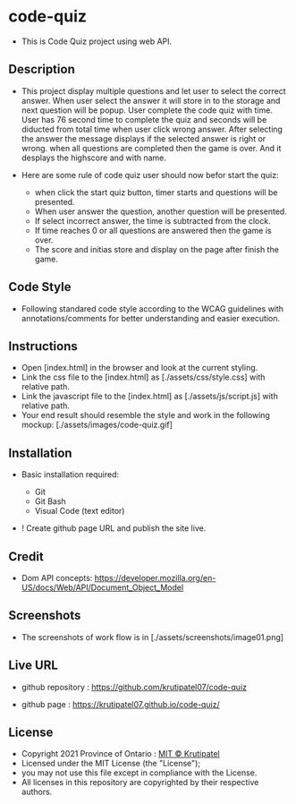# code-quiz
* This is Code Quiz project using web API.

## Description

* This project display multiple questions and let user to select the correct answer. When user select the answer it will store in to the storage and next question will be popup. User complete the code quiz with time. User has 76 second time to complete the quiz and seconds will be diducted from total time when user click wrong answer. After selecting the answer the message displays if the selected answer is right or wrong. when all questions are completed then the game is over. And it desplays the highscore and with name. 

* Here are some rule of code quiz user should now befor start the quiz:
    * when click the start quiz button, timer starts and questions will be presented.
    * When user answer the question, another question will be presented.
    * If select incorrect answer, the time is subtracted from the clock.
    * If time reaches 0 or all questions are answered then the game is over.
    * The score and initias store and display on the page after finish the game.

## Code Style

* Following standared code style according to the WCAG guidelines with annotations/comments for better understanding and easier execution.

## Instructions

* Open [index.html] in the browser and look at the current styling.
* Link the css file to the [index.html] as [./assets/css/style.css] with relative path.
* Link the javascript file to the [index.html] as [./assets/js/script.js] with relative path.
* Your end result should resemble the style and work in the following mockup: [./assets/images/code-quiz.gif]

## Installation

* Basic installation required:
    * Git
    * Git Bash
    * Visual Code (text editor)

* ! Create github page URL and publish the site live.

## Credit

* Dom API concepts: https://developer.mozilla.org/en-US/docs/Web/API/Document_Object_Model

## Screenshots

* The screenshots of work flow is in [./assets/screenshots/image01.png]

## Live URL

* github repository : https://github.com/krutipatel07/code-quiz

* github page : https://krutipatel07.github.io/code-quiz/

## License

* Copyright 2021 Province of Ontario : [MIT © Krutipatel](License)
* Licensed under the MIT License (the "License");
* you may not use this file except in compliance with the License.
* All licenses in this repository are copyrighted by their respective authors.